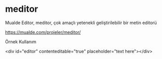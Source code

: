 # meditor
Mualde Editor, meditor, çok amaçlı yetenekli geliştirilebilir bir metin editorü

<a href = "https://mualde.com/projeler/meditor/" target="_self">https://mualde.com/projeler/meditor/</a>

Örnek Kullanım



&lt;div id="editor" contenteditable="true" placeholder="text here"&gt;&lt;/div&gt;
<script src="meditor/meditor.js"></script>
